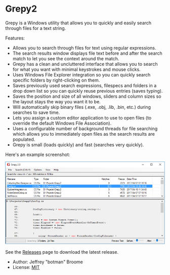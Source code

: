 # Grepy2

Grepy is a Windows utility that allows you to quickly and easily search through files for a text string.

Features:

 - Allows you to search through files for text using regular expressions. 
 - The search results window displays file text before and after the search match to let you see the context around the match. 
 - Grepy has a clean and uncluttered interface that allows you to search for what you want with minimal keystrokes and mouse clicks. 
 - Uses Windows File Explorer integration so you can quickly search specific folders by right-clicking on them. 
 - Saves previously used search expressions, filespecs and folders in a drop down list so you can quickly reuse previous entries (saves typing). 
 - Saves the position and size of all windows, sliders and column sizes so the layout stays the way you want it to be. 
 - Will automatically skip binary files (.exe, .obj, .lib, .bin, etc.) during searches to save time. 
 - Lets you assign a custom editor application to use to open files (to override the default Windows File Association). 
 - Uses a configurable number of background threads for file searching which allows you to immediately open files as the search results are populated. 
 - Grepy is small (loads quickly) and fast (searches very quickly). 


Here's an example screenshot:

![Grepy2](https://raw.githubusercontent.com/botman99/Grepy2/master/Grepy2Help/GrepyExample.PNG)

See the [Releases](https://github.com/botman99/Grepy2/releases) page to download the latest release.

* Author: Jeffrey "botman" Broome
* License: [MIT](http://opensource.org/licenses/mit-license.php)


